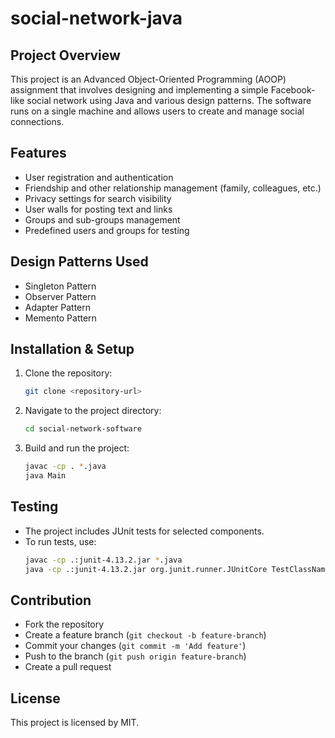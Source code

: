 # social-network-java

## Project Overview
This project is an Advanced Object-Oriented Programming (AOOP) assignment that involves designing and implementing a simple Facebook-like social network using Java and various design patterns. The software runs on a single machine and allows users to create and manage social connections.

## Features
- User registration and authentication
- Friendship and other relationship management (family, colleagues, etc.)
- Privacy settings for search visibility
- User walls for posting text and links
- Groups and sub-groups management
- Predefined users and groups for testing

## Design Patterns Used
- Singleton Pattern
- Observer Pattern
- Adapter Pattern
- Memento Pattern

## Installation & Setup
1. Clone the repository:
   ```sh
   git clone <repository-url>
   ```
2. Navigate to the project directory:
   ```sh
   cd social-network-software
   ```
3. Build and run the project:
   ```sh
   javac -cp . *.java
   java Main
   ```

## Testing
- The project includes JUnit tests for selected components.
- To run tests, use:
  ```sh
  javac -cp .:junit-4.13.2.jar *.java
  java -cp .:junit-4.13.2.jar org.junit.runner.JUnitCore TestClassName
  ```

## Contribution
- Fork the repository
- Create a feature branch (`git checkout -b feature-branch`)
- Commit your changes (`git commit -m 'Add feature'`)
- Push to the branch (`git push origin feature-branch`)
- Create a pull request

## License
This project is licensed by MIT.

